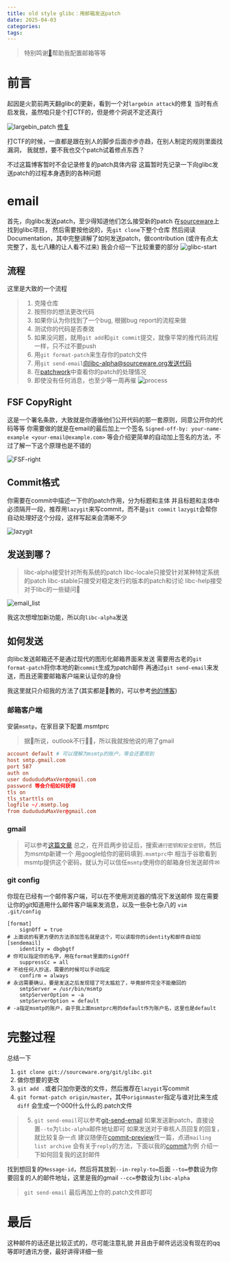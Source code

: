 ```yaml
---
title: old style glibc：用邮箱发送patch
date: 2025-04-03 
categories: 
tags: 
---
```

> 特别鸣谢[🚀](https://rocketma.dev)帮助我配置邮箱等等

# 前言
起因是火箭前两天翻glibc的更新，看到一个对`largebin attack`的修复
当时有点启发我，虽然咱只是个打CTF的，但是修个洞说不定还真行

![largebin_patch](./email/largebin_patch.png)
[修复](https://patchwork.sourceware.org/project/glibc/patch/20250214053454.2346370-1-benjamin.p.kallus.gr@dartmouth.edu/)

打CTF的时候，一直都是跟在别人的脚步后面亦步亦趋，在别人制定的规则里面找漏洞，
我就想，要不我也交个patch试着修点东西？

不过这篇博客暂时不会记录修复的patch具体内容
这篇暂时先记录一下向glibc发送patch的过程本身遇到的各种问题

# email
首先，向glibc发送patch，至少得知道他们怎么接受新的patch
在[sourceware](https://sourceware.org/)上找到glibc项目，
然后需要按他说的，先`git clone`下整个仓库
然后阅读Documentation，其中完整讲解了如何发送patch，做contribution
(或许有点太完整了，乱七八糟的让人看不过来)
我会介绍一下比较重要的部分
![glibc-start](./email/glibc-start.png)

## 流程
这里是大致的一个流程
> 1. 克隆仓库
> 2. 按照你的想法更改代码
> 3. 如果你认为你找到了一个bug, 根据bug report的流程来做
> 4. 测试你的代码是否奏效
> 5. 如果没问题，就用`git add`和`git commit`提交，就像平常的推代码流程一样，只不过不要push
> 6. 用`git format-patch`来生存你的patch文件
> 7. 用`git send-email`向libc-alpha@sourceware.org发送代码
> 8. 在[patchwork](https://patchwork.sourceware.org/project/glibc/list/)中查看你的patch的处理情况
> 9. 即使没有任何消息，也至少等一周再催
![process](./email/process.png)

## FSF CopyRight
这是一个署名条款，大致就是你遵循他们公开代码的那一套原则，同意公开你的代码等等
你需要做的就是在email的最后加上一个签名
`Signed-off-by: your-name-example <your-email@example.com>`
等会介绍更简单的自动加上签名的方法，不过了解一下这个原理也是不错的

![FSF-right](./email/FSF-copyright.png)

## Commit格式

你需要在commit中描述一下你的patch作用，分为标题和主体
并且标题和主体中必须隔开一段，推荐用`lazygit`来写commit，而不是`git commit`
`lazygit`会帮你自动处理好这个分段，这样写起来会清晰不少

![lazygit](./email/lazygit.png)

## 发送到哪？
> libc-alpha接受针对所有系统的patch
> libc-locale只接受针对某种特定系统的patch
> libc-stable只接受对稳定发行的版本的patch和讨论
> libc-help接受对于libc的一些疑问🤔

![email_list](./email/email_list.png)

我这次想增加新功能，所以向`libc-alpha`发送

## 如何发送
向libc发送邮箱还不是通过现代的图形化邮箱界面来发送
需要用古老的`git format-patch`将你本地的新`commit`生成为patch邮件
再通过`git send-email`来发送，而且还需要邮箱客户端来认证你的身份

我这里就只介绍我的方法了(其实都是🚀教的，可以参考[他的博客](https://rocketma.dev/2024/11/23/PRbyMail/))
### 邮箱客户端
安装`msmtp`，在家目录下配置.msmtprc
> 据🚀所说，outlook不行🙅‍♀️，所以我就按他说的用了gmail
```rc
account default # 可以理解为msmtp的账户，等会还要用到
host smtp.gmail.com
port 587
auth on
user dudududuMaxVer@gmail.com
password 等会介绍如何获得
tls on
tls_starttls on
logfile ~/.msmtp.log
from dudududuMaxVer@gmail.com
```
### gmail
> 可以参考[这篇文章](https://www.ibest.com.tw/news-detail/gmail-smtp/)
总之，在开启两步验证后，搜索`通行密钥和安全密钥`，然后为msmtp新建一个
用google给你的密码填到`.msmtprc`中
相当于谷歌看到msmtp提供这个密码，就认为可以信任`msmtp`使用你的邮箱身份发送邮件✉

### git config
你现在已经有一个邮件客户端，可以在不使用浏览器的情况下发送邮件
现在需要让你的git知道用什么邮件客户端来发消息，以及一些杂七杂八的
`vim .git/config`
```config
[format]
    signOff = true
# 上面说的有更方便的方法添加签名就是这个，可以读取你的identity和邮件自动加
[sendemail]
    identity = dbgbgtf
# 你可以指定你的名字，用在format里面的signOff
    suppressCc = all
# 不给任何人抄送，需要的时候可以手动指定
    confirm = always
# 永远需要确认，要是发送之后发现错了可太尴尬了，毕竟邮件完全不能撤回的
    smtpServer = /usr/bin/msmtp
    smtpServerOption = -a
    smtpServerOption = default
# -a指定msmtp的账户，由于我上面msmtprc用的default作为账户名，这里也是default
```

# 完整过程
总结一下
1. `git clone git://sourceware.org/git/glibc.git`
2. 做你想要的更改
3. `git add .`或者只加你更改的文件，然后推荐在`lazygit`写commit
4. `git format-patch origin/master`，其中`originmaster`指定与谁对比来生成`
diff`
会生成一个000什么什么的.patch文件

> 5. `git send-email`可以参考[git-send-email](https://git-scm.com/docs/git-send-email/zh_HANS-CN)
> 如果发送新patch，直接设置`--to`为`libc-alpha`邮件地址即可
> 如果发送对于审核人员回复的回复，就比较复杂一点
> 建议随便在[commit-preview](https://patchwork.sourceware.org/project/glibc/list/)找一篇，点进`mailing list archive`
> 会有关于`reply`的方法，下面以我的[commit](https://inbox.sourceware.org/libc-alpha/20250403111659.7687-1-dudududuMaxVer@gmail.com/)为例
> 介绍一下如何回复我的这封邮件

找到想回复的`Message-id`，然后将其放到`--in-reply-to=`后面
`--to=`参数设为你要回复的人的邮件地址，这里是我的gmail
`--cc=`参数设为`libc-alpha`

> `git send-email` 最后再加上你的.patch文件即可

# 最后
这种邮件的话还是比较正式的，尽可能注意礼貌
并且由于邮件远远没有现在的qq等即时通讯方便，最好讲得详细一些



